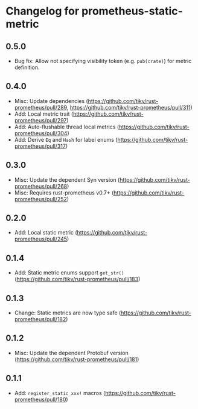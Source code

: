 # Changelog for prometheus-static-metric

## 0.5.0

- Bug fix: Allow not specifying visibility token (e.g. `pub(crate)`) for metric definition.

## 0.4.0

- Misc: Update dependencies (https://github.com/tikv/rust-prometheus/pull/289, https://github.com/tikv/rust-prometheus/pull/311)
- Add: Local metric trait (https://github.com/tikv/rust-prometheus/pull/297)
- Add: Auto-flushable thread local metrics (https://github.com/tikv/rust-prometheus/pull/304)
- Add: Derive `Eq` and `Hash` for label enums (https://github.com/tikv/rust-prometheus/pull/317)

## 0.3.0

- Misc: Update the dependent Syn version (https://github.com/tikv/rust-prometheus/pull/268)
- Misc: Requires rust-prometheus v0.7+ (https://github.com/tikv/rust-prometheus/pull/252)

## 0.2.0

- Add: Local static metric (https://github.com/tikv/rust-prometheus/pull/245)

## 0.1.4

- Add: Static metric enums support `get_str()` (https://github.com/tikv/rust-prometheus/pull/183)

## 0.1.3

- Change: Static metrics are now type safe (https://github.com/tikv/rust-prometheus/pull/182)

## 0.1.2

- Misc: Update the dependent Protobuf version (https://github.com/tikv/rust-prometheus/pull/181)

## 0.1.1

- Add: `register_static_xxx!` macros (https://github.com/tikv/rust-prometheus/pull/180)
